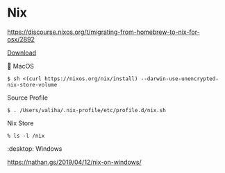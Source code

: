 # Nix

https://discourse.nixos.org/t/migrating-from-homebrew-to-nix-for-osx/2892


[Download](https://nixos.org/download.html)


:apple: MacOS

```
$ sh <(curl https://nixos.org/nix/install) --darwin-use-unencrypted-nix-store-volume
```

Source Profile

```
$ . /Users/valiha/.nix-profile/etc/profile.d/nix.sh
```

Nix Store

```
% ls -l /nix
```


:desktop: Windows

https://nathan.gs/2019/04/12/nix-on-windows/
